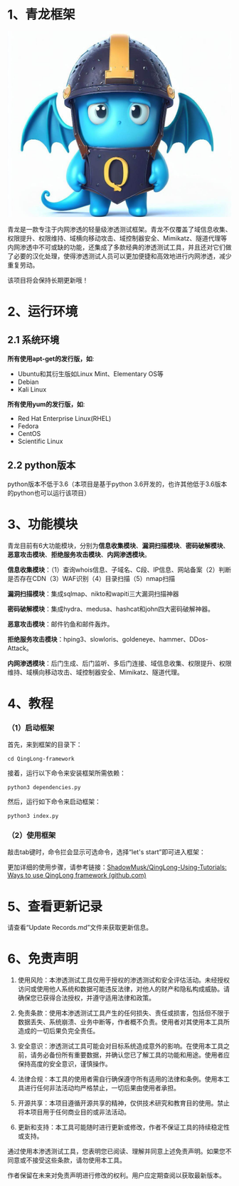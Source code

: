 # 1、青龙框架

![logo](readme.assets/logo.jpg)

青龙是一款专注于内网渗透的轻量级渗透测试框架。青龙不仅覆盖了域信息收集、权限提升、权限维持、域横向移动攻击、域控制器安全、Mimikatz、隧道代理等内网渗透中不可或缺的功能，还集成了多款经典的渗透测试工具，并且还对它们做了必要的汉化处理，使得渗透测试人员可以更加便捷和高效地进行内网渗透，减少重复劳动。

该项目将会保持长期更新哦！

# 2、运行环境

## 2.1 系统环境

**所有使用apt-get的发行版，如**:

- Ubuntu和其衍生版如Linux Mint、Elementary OS等
- Debian
- Kali Linux

**所有使用yum的发行版，如**:

- Red Hat Enterprise Linux(RHEL)
- Fedora
- CentOS
- Scientific Linux

## 2.2 python版本

python版本不低于3.6（本项目是基于python 3.6开发的，也许其他低于3.6版本的python也可以运行该项目）

# 3、功能模块          

青龙目前有6大功能模块，分别为**信息收集模块**、**漏洞扫描模块**、**密码破解模块**、**恶意攻击模块**、**拒绝服务攻击模块**、**内网渗透模块**。

**信息收集模块**：（1）查询whois信息、子域名、C段、IP信息、网站备案（2）判断是否存在CDN（3）WAF识别（4）目录扫描（5）nmap扫描

**漏洞扫描模块**：集成sqlmap、nikto和wapiti三大漏洞扫描神器

**密码破解模块**：集成hydra、medusa、hashcat和john四大密码破解神器。

**恶意攻击模块**：邮件钓鱼和邮件轰炸。

**拒绝服务攻击模块**：hping3、slowloris、goldeneye、hammer、DDos-Attack。

**内网渗透模块**：后门生成、后门监听、多后门连接、域信息收集、权限提升、权限维持、域横向移动攻击、域控制器安全、Mimikatz、隧道代理。

# 4、教程

### （1）启动框架

首先，来到框架的目录下：

```shell
cd QingLong-framework
```

接着，运行以下命令来安装框架所需依赖：                         

```shell
python3 dependencies.py
```

然后，运行如下命令来启动框架：

```shell
python3 index.py
```

### （2）使用框架

敲击tab键时，命令拦会显示可选命令，选择“let's start”即可进入框架：

更加详细的使用步骤，请参考链接：[ShadowMusk/QingLong-Using-Tutorials: Ways to use QingLong framework (github.com)](https://github.com/ShadowMusk/QingLong-Using-Tutorials)

# 5、查看更新记录

请查看“Update Records.md”文件来获取更新信息。

# 6、免责声明

1. 使用风险：本渗透测试工具仅用于授权的渗透测试和安全评估活动。未经授权访问或使用他人系统和数据可能违反法律，对他人的财产和隐私构成威胁。请确保您已获得合法授权，并遵守适用法律和政策。

2. 免责条款：使用本渗透测试工具产生的任何损失、责任或损害，包括但不限于数据丢失、系统崩溃、业务中断等，作者概不负责。使用者对其使用本工具所造成的一切后果负完全责任。

3. 安全意识：渗透测试工具可能会对目标系统造成意外的影响。在使用本工具之前，请务必备份所有重要数据，并确认您已了解工具的功能和用途。使用者应保持高度的安全意识，谨慎操作。

4. 法律合规：本工具的使用者需自行确保遵守所有适用的法律和条例。使用本工具进行任何非法活动均严格禁止，一切后果由使用者承担。

5. 开源共享：本项目遵循开源共享的精神，仅供技术研究和教育目的使用。禁止将本项目用于任何商业目的或非法活动。

6. 更新和支持：本工具可能随时进行更新或修改，作者不保证工具的持续稳定性或支持。

通过使用本渗透测试工具，您表明您已阅读、理解并同意上述免责声明。如果您不同意或不接受这些条款，请勿使用本工具。

作者保留在未来对免责声明进行修改的权利。用户应定期查阅以获取最新版本。
